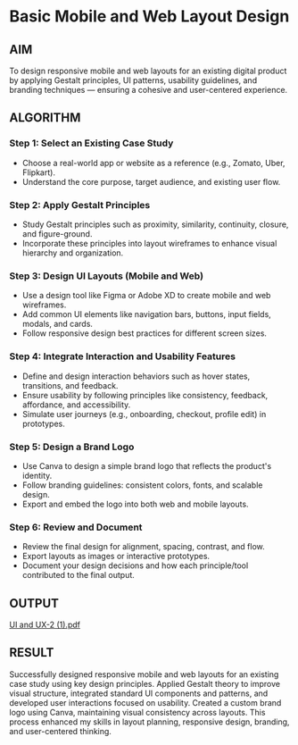 #  Basic Mobile and Web Layout Design 

## AIM


To design responsive mobile and web layouts for an existing digital product by applying Gestalt principles, UI patterns, usability guidelines, and branding techniques — ensuring a cohesive and user-centered experience.

## ALGORITHM

### Step 1: Select an Existing Case Study
- Choose a real-world app or website as a reference (e.g., Zomato, Uber, Flipkart).
- Understand the core purpose, target audience, and existing user flow.

### Step 2: Apply Gestalt Principles
- Study Gestalt principles such as proximity, similarity, continuity, closure, and figure-ground.
- Incorporate these principles into layout wireframes to enhance visual hierarchy and organization.

### Step 3: Design UI Layouts (Mobile and Web)
- Use a design tool like Figma or Adobe XD to create mobile and web wireframes.
- Add common UI elements like navigation bars, buttons, input fields, modals, and cards.
- Follow responsive design best practices for different screen sizes.

### Step 4: Integrate Interaction and Usability Features
- Define and design interaction behaviors such as hover states, transitions, and feedback.
- Ensure usability by following principles like consistency, feedback, affordance, and accessibility.
- Simulate user journeys (e.g., onboarding, checkout, profile edit) in prototypes.

### Step 5: Design a Brand Logo
- Use Canva to design a simple brand logo that reflects the product's identity.
- Follow branding guidelines: consistent colors, fonts, and scalable design.
- Export and embed the logo into both web and mobile layouts.

### Step 6: Review and Document
- Review the final design for alignment, spacing, contrast, and flow.
- Export layouts as images or interactive prototypes.
- Document your design decisions and how each principle/tool contributed to the final output.

## OUTPUT
[UI and UX-2 (1).pdf](https://github.com/user-attachments/files/20504588/UI.and.UX-2.1.pdf)

## RESULT
Successfully designed responsive mobile and web layouts for an existing case study using key design principles. Applied Gestalt theory to improve visual structure, integrated standard UI components and patterns, and developed user interactions focused on usability. Created a custom brand logo using Canva, maintaining visual consistency across layouts. This process enhanced my skills in layout planning, responsive design, branding, and user-centered thinking.
